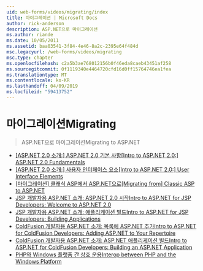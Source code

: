```yaml
---
uid: web-forms/videos/migrating/index
title: 마이그레이션 | Microsoft Docs
author: rick-anderson
description: ASP.NET으로 마이그레이션
ms.author: riande
ms.date: 10/05/2011
ms.assetid: baa03541-3f84-4e46-8a2c-2395e64f484d
msc.legacyurl: /web-forms/videos/migrating
msc.type: chapter
ms.openlocfilehash: c2a5b3ae768012156b0f46eda8caeb43451af258
ms.sourcegitcommit: 0f1119340e4464720cfd16d0ff15764746ea1fea
ms.translationtype: MT
ms.contentlocale: ko-KR
ms.lasthandoff: 04/09/2019
ms.locfileid: "59413752"
---
```

# <a name="migrating"></a><span data-ttu-id="d30e8-103">마이그레이션</span><span class="sxs-lookup"><span data-stu-id="d30e8-103">Migrating</span></span>

> <span data-ttu-id="d30e8-104">ASP.NET으로 마이그레이션</span><span class="sxs-lookup"><span data-stu-id="d30e8-104">Migrating to ASP.NET</span></span>


- [<span data-ttu-id="d30e8-105">[ASP.NET 2.0 소개:] ASP.NET 2.0 기본 사항</span><span class="sxs-lookup"><span data-stu-id="d30e8-105">[Intro to ASP.NET 2.0:] ASP.NET 2.0 Fundamentals</span></span>](intro-to-aspnet-20-aspnet-20-fundamentals.md)
- [<span data-ttu-id="d30e8-106">[ASP.NET 2.0 소개:] 사용자 인터페이스 요소</span><span class="sxs-lookup"><span data-stu-id="d30e8-106">[Intro to ASP.NET 2.0:] User Interface Elements</span></span>](intro-to-aspnet-20-user-interface-elements.md)
- [<span data-ttu-id="d30e8-107">[마이그레이션] 클래식 ASP에서 ASP.NET으로</span><span class="sxs-lookup"><span data-stu-id="d30e8-107">[Migrating from] Classic ASP to ASP.NET</span></span>](migrating-from-classic-asp-to-aspnet.md)
- [<span data-ttu-id="d30e8-108">JSP 개발자용 ASP.NET 소개: ASP.NET 2.0 시작</span><span class="sxs-lookup"><span data-stu-id="d30e8-108">Intro to ASP.NET for JSP Developers: Welcome to ASP.NET 2.0</span></span>](intro-to-aspnet-for-jsp-developers-welcome-to-aspnet-20.md)
- [<span data-ttu-id="d30e8-109">JSP 개발자용 ASP.NET 소개: 애플리케이션 빌드</span><span class="sxs-lookup"><span data-stu-id="d30e8-109">Intro to ASP.NET for JSP Developers: Building Applications</span></span>](intro-to-aspnet-for-jsp-developers-building-applications.md)
- [<span data-ttu-id="d30e8-110">ColdFusion 개발자용 ASP.NET 소개: 목록에 ASP.NET 추가</span><span class="sxs-lookup"><span data-stu-id="d30e8-110">Intro to ASP.NET for ColdFusion Developers: Adding ASP.NET to Your Repertoire</span></span>](intro-to-aspnet-for-coldfusion-developers-adding-aspnet-to-your-repertoire.md)
- [<span data-ttu-id="d30e8-111">ColdFusion 개발자용 ASP.NET 소개: ASP.NET 애플리케이션 빌드</span><span class="sxs-lookup"><span data-stu-id="d30e8-111">Intro to ASP.NET for ColdFusion Developers: Building an ASP.NET Application</span></span>](introduction-to-aspnet-for-coldfusion-developers-building-an-aspnet-application.md)
- [<span data-ttu-id="d30e8-112">PHP와 Windows 플랫폼 간 상호 운용</span><span class="sxs-lookup"><span data-stu-id="d30e8-112">Interop between PHP and the Windows Platform</span></span>](interop-between-php-and-the-windows-platform.md)
